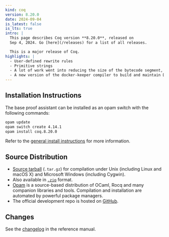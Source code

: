 ```yaml
---
kind: coq
version: 8.20.0
date: 2024-09-04
is_latest: false
is_lts: true
intro: |
  This page describes Coq version **8.20.0**, released on
  Sep 4, 2024. Go [here](/releases) for a list of all releases.

  This is a major release of Coq.
highlights: |
  - User-defined rewrite rules
  - Primitive strings
  - A lot of work went into reducing the size of the bytecode segment, which in turn means that .vo files might now be considerably smaller.
  - A new version of the docker-keeper compiler to build and maintain Docker images of Coq.
---
```


## Installation Instructions

The base proof assistant can be installed as an opam switch with the following commands:
```bash
opam update
opam switch create 4.14.1
opam install coq.8.20.0
```

Refer to the [general install instructions](/docs/installing-rocq) for more information.

Source Distribution
-------------------

- [Source
  tarball](https://github.com/rocq-prover/rocq/archive/refs/tags/V8.20.0.tar.gz)
  (`.tar.gz`) for compilation under Unix (including Linux and macOS X)
  and Microsoft Windows (including Cygwin).
- Also available in
  [`.zip`](https://github.com/rocq-prover/rocq/archive/refs/tags/V8.20.0.zip)
  format.
- [Opam](https://opam.ocaml.org/) is a source-based distribution of
  OCaml, Rocq and many companion libraries and tools. Compilation and
  installation are automated by powerful package managers.
- The official development repo is hosted on
  [GitHub](https://github.com/rocq-prover/rocq).

## Changes 

See the [changelog](https://rocq-prover.org/doc/V8.20.0/refman/changes.html#changes-in-8-20-0) in the reference manual.
